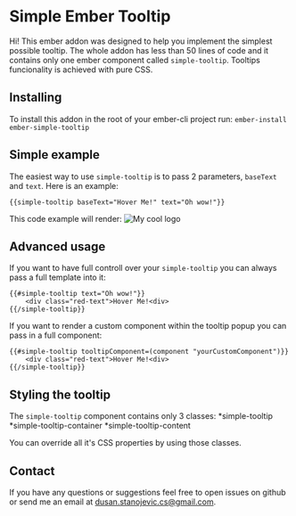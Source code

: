 # Simple Ember Tooltip

Hi! This ember addon was designed to help you implement the simplest possible tooltip. The whole addon has less than 50 lines of code and it contains only one ember component called ```simple-tooltip```. Tooltips funcionality is achieved with pure CSS.

## Installing

To install this addon in the root of your ember-cli project run:
```ember-install ember-simple-tooltip```


## Simple example

The easiest way to use ```simple-tooltip``` is to pass 2 parameters, ```baseText``` and ```text```. Here is an example:

```{{simple-tooltip baseText="Hover Me!" text="Oh wow!"}}```

This code example will render:
<img src="/example.png" alt="My cool logo"/>

## Advanced usage 

If you want to have full controll over your ```simple-tooltip``` you can always pass a full template into it:

```
{{#simple-tooltip text="Oh wow!"}}
	<div class="red-text">Hover Me!<div>
{{/simple-tooltip}}
```
 If you want to render a custom component within the tooltip popup you can pass in a full component:

```
{{#simple-tooltip tooltipComponent=(component "yourCustomComponent")}}
	<div class="red-text">Hover Me!<div>
{{/simple-tooltip}}
```
 

## Styling the tooltip

The ```simple-tooltip``` component contains only 3 classes:
*simple-tooltip
*simple-tooltip-container
*simple-tooltip-content


You can override all it's CSS properties by using those classes.

## Contact

If you have any questions or suggestions feel free to open issues on github or send me an email at dusan.stanojevic.cs@gmail.com.

